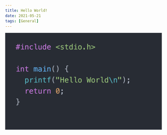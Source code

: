 ```yaml
---
title: Hello World!
date: 2021-05-21
tags: [General]
---
```


<img src="helloworld.png" alt="React Native Logo"/>


